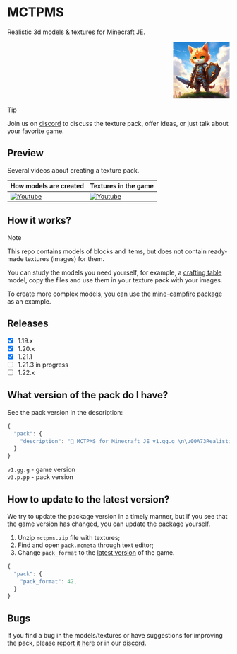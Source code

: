 # MCTPMS

Realistic 3d models & textures for Minecraft JE.

<p align="right">
  <img
    src="https://github.com/andrejsharapov/mctpms/blob/main/pack.png?raw=true"
    alt="pack 128x128"
    width="128">
</p>

> [!TIP]  
> Join us on [discord](https://discord.gg/En8KcxdDra) to discuss the texture pack, offer ideas, or just talk about your favorite game.

## Preview

Several videos about creating a texture pack.

| How models are created                        | Textures in the game                                 |
| --------------------------------------------- | ---------------------------------------------------- |
| [![Youtube][youtube-img-sm]][youtube-watch-1] | [![Youtube][youtube-playlist-img]][youtube-playlist] |

## How it works?

> [!NOTE]  
> This repo contains models of blocks and items, but does not contain ready-made textures (images) for them.

You can study the models you need yourself, for example, a [crafting table](https://github.com/andrejsharapov/mctpms/blob/main/assets/minecraft/models/block/crafting_table.json) model, copy the files and use them in your texture pack with your images.

To create more complex models, you can use the [mine-campfire](https://github.com/andrejsharapov/mine-campfire/tree/main/assets/minecraft) package as an example.

## Releases

- [x] 1.19.x
- [x] 1.20.x
- [x] 1.21.1
- [ ] 1.21.3 in progress
- [ ] 1.22.x

## What version of the pack do I have?

See the pack version in the description:

```js
{
  "pack": {
    "description": "🦄 MCTPMS for Minecraft JE v1.gg.g \n\u00A73Realistic 3d textures \u00A78v3.p.pp"
  }
}
```

`v1.gg.g` - game version  
`v3.p.pp` - pack version

## How to update to the latest version?

We try to update the package version in a timely manner, but if you see that the game version has changed, you can update the package yourself.

1. Unzip `mctpms.zip` file with textures;
2. Find and open `pack.mcmeta` through text editor;
3. Change `pack_format` to the [latest version](https://minecraft.wiki/w/Pack_format#List_of_resource_pack_formats) of the game.

```js
{
  "pack": {
    "pack_format": 42,
  }
}
```

## Bugs

If you find a bug in the models/textures or have suggestions for improving the pack, please [report it here](https://github.com/andrejsharapov/mctpms/issues) or in our [discord](https://discord.gg/En8KcxdDra).

<!-- links -->

[youtube-img-sm]: https://github.com/user-attachments/assets/e407f1ca-e7a1-4d4d-85da-2ddcf077daa0
[youtube-watch-1]: https://www.youtube.com/playlist?list=PLZEJODWNKrCdHqHy7JWpTOI-PMl64PuC7

[youtube-playlist]: https://youtube.com/playlist?list=PLAdfPZXFJ1lI8ZlhJK-MUHcSs84TM93Y1&feature=shared
[youtube-playlist-img]: https://github.com/user-attachments/assets/98a6933f-7e8a-44d1-84ba-1630ddb12ab0
